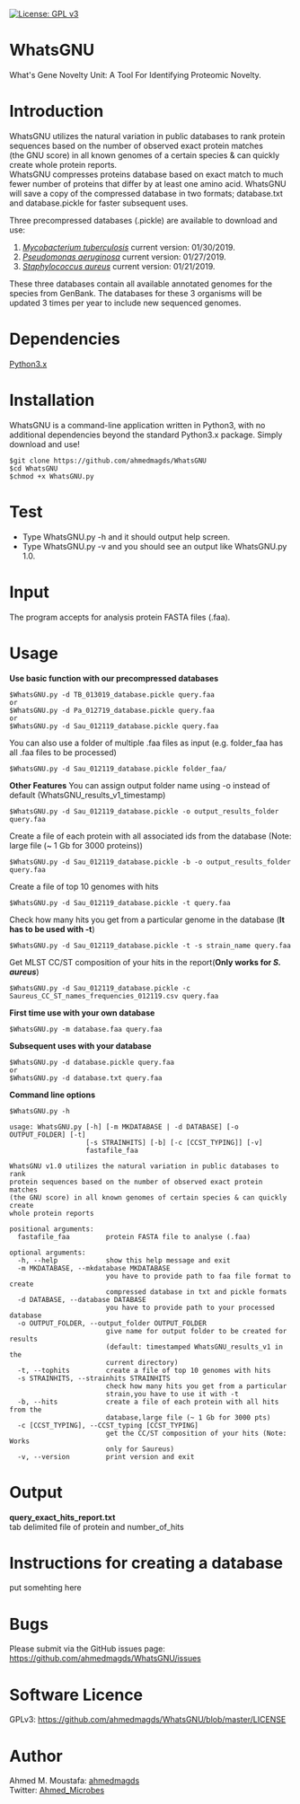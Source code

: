 [![License: GPL v3](https://img.shields.io/badge/License-GPL%20v3-blue.svg)](https://www.gnu.org/licenses/gpl-3.0)
# WhatsGNU
What's Gene Novelty Unit: A Tool For Identifying Proteomic Novelty.
# Introduction
WhatsGNU utilizes the natural variation in public databases to rank protein sequences based on the number of observed exact protein matches (the GNU score) in all known genomes of a certain species & can quickly create whole protein reports.<br/>
WhatsGNU compresses proteins database based on exact match to much fewer number of proteins that differ by at least one amino acid. WhatsGNU will save a copy of the compressed database in two formats; database.txt and database.pickle for faster subsequent uses.<br/>

Three precompressed databases (.pickle) are available to download and use:
1. [_Mycobacterium tuberculosis_](https://drive.google.com/drive/folders/1U2S6OUVJ6o3Q8dhilj2A97Kj4SHH56gT?usp=sharing) current version: 01/30/2019.
2. [_Pseudomonas aeruginosa_]() current version: 01/27/2019.
3. [_Staphylococcus aureus_]() current version: 01/21/2019.<br/>

These three databases contain all available annotated genomes for the species from GenBank. The databases for these 3 organisms will be updated 3 times per year to include new sequenced genomes.

# Dependencies
[Python3.x](https://www.python.org/downloads/)<br/>
# Installation
WhatsGNU is a command-line application written in Python3, with no additional dependencies beyond the standard Python3.x package. Simply download and use!
```
$git clone https://github.com/ahmedmagds/WhatsGNU
$cd WhatsGNU
$chmod +x WhatsGNU.py
```
# Test
* Type WhatsGNU.py -h and it should output help screen.
* Type WhatsGNU.py -v and you should see an output like WhatsGNU.py 1.0.
# Input
The program accepts for analysis protein FASTA files (.faa).
# Usage
**Use basic function with our precompressed databases**
```
$WhatsGNU.py -d TB_013019_database.pickle query.faa
or
$WhatsGNU.py -d Pa_012719_database.pickle query.faa
or
$WhatsGNU.py -d Sau_012119_database.pickle query.faa
```
You can also use a folder of multiple .faa files as input (e.g. folder_faa has all .faa files to be processed)
```
$WhatsGNU.py -d Sau_012119_database.pickle folder_faa/
```
**Other Features**
You can assign output folder name using -o instead of default (WhatsGNU_results_v1_timestamp)
```
$WhatsGNU.py -d Sau_012119_database.pickle -o output_results_folder query.faa
```
Create a file of each protein with all associated ids from the database (Note: large file (~ 1 Gb for 3000 proteins))
```
$WhatsGNU.py -d Sau_012119_database.pickle -b -o output_results_folder query.faa
```
Create a file of top 10 genomes with hits
```
$WhatsGNU.py -d Sau_012119_database.pickle -t query.faa
```
Check how many hits you get from a particular genome in the database (**It has to be used with -t**)
```
$WhatsGNU.py -d Sau_012119_database.pickle -t -s strain_name query.faa
```
Get MLST CC/ST composition of your hits in the report(**Only works for _S. aureus_**)
```
$WhatsGNU.py -d Sau_012119_database.pickle -c Saureus_CC_ST_names_frequencies_012119.csv query.faa
```
**First time use with your own database**
```
$WhatsGNU.py -m database.faa query.faa
```
**Subsequent uses with your database**
```
$WhatsGNU.py -d database.pickle query.faa
or
$WhatsGNU.py -d database.txt query.faa
```
**Command line options**
```
$WhatsGNU.py -h
```
```
usage: WhatsGNU.py [-h] [-m MKDATABASE | -d DATABASE] [-o OUTPUT_FOLDER] [-t]
                   [-s STRAINHITS] [-b] [-c [CCST_TYPING]] [-v]
                   fastafile_faa

WhatsGNU v1.0 utilizes the natural variation in public databases to rank
protein sequences based on the number of observed exact protein matches
(the GNU score) in all known genomes of certain species & can quickly create
whole protein reports

positional arguments:
  fastafile_faa         protein FASTA file to analyse (.faa)

optional arguments:
  -h, --help            show this help message and exit
  -m MKDATABASE, --mkdatabase MKDATABASE
                        you have to provide path to faa file format to create
                        compressed database in txt and pickle formats
  -d DATABASE, --database DATABASE
                        you have to provide path to your processed database
  -o OUTPUT_FOLDER, --output_folder OUTPUT_FOLDER
                        give name for output folder to be created for results
                        (default: timestamped WhatsGNU_results_v1 in the
                        current directory)
  -t, --tophits         create a file of top 10 genomes with hits
  -s STRAINHITS, --strainhits STRAINHITS
                        check how many hits you get from a particular
                        strain,you have to use it with -t
  -b, --hits            create a file of each protein with all hits from the
                        database,large file (~ 1 Gb for 3000 pts)
  -c [CCST_TYPING], --CCST_typing [CCST_TYPING]
                        get the CC/ST composition of your hits (Note: Works
                        only for Saureus)
  -v, --version         print version and exit
```
# Output
**query_exact_hits_report.txt** <br/>
tab delimited file of protein and number_of_hits
# Instructions for creating a database
put somehting here
# Bugs
Please submit via the GitHub issues page: https://github.com/ahmedmagds/WhatsGNU/issues
# Software Licence
GPLv3: https://github.com/ahmedmagds/WhatsGNU/blob/master/LICENSE
# Author
Ahmed M. Moustafa: [ahmedmagds](https://github.com/ahmedmagds)<br/>
Twitter: [Ahmed_Microbes](https://twitter.com/Ahmed_Microbes)

